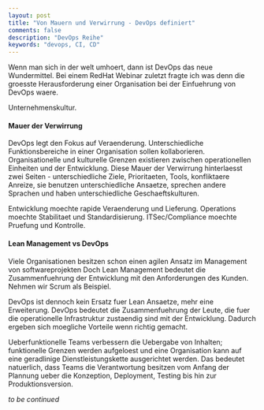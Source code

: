 ```yaml
---
layout: post
title: "Von Mauern und Verwirrung - DevOps definiert"
comments: false
description: "DevOps Reihe"
keywords: "devops, CI, CD"
---
```


Wenn man sich in der welt umhoert, dann ist DevOps das neue Wundermittel. Bei einem RedHat Webinar zuletzt fragte ich was denn die groesste Herausforderung einer Organisation bei der Einfuehrung von DevOps waere. 

Unternehmenskultur.

#### Mauer der Verwirrung 

DevOps legt den Fokus auf Veraenderung. Unterschiedliche Funktionsbereiche in einer Organisation sollen kollaborieren. Organisationelle und kulturelle Grenzen existieren zwischen operationellen Einheiten und der Entwicklung. Diese Mauer der Verwirrung hinterlaesst zwei Seiten - unterschiedliche Ziele, Prioritaeten, Tools, konfliktaere Anreize, sie benutzen unterschiedliche Ansaetze, sprechen andere Sprachen und haben unterschiedliche Geschaeftskulturen.

Entwicklung moechte rapide Veraenderung und Lieferung.
Operations moechte Stabilitaet und Standardisierung.
ITSec/Compliance moechte Pruefung und Kontrolle.

#### Lean Management vs DevOps

Viele Organisationen besitzen schon einen agilen Ansatz im Management von softwareprojekten Doch Lean Management bedeutet die Zusammenfuehrung der Entwicklung mit den Anforderungen des Kunden. Nehmen wir Scrum als Beispiel.

DevOps ist dennoch kein Ersatz fuer Lean Ansaetze, mehr eine Erweiterung. DevOps bedeutet die Zusammenfuehrung der Leute, die fuer die operationelle Infrastruktur zustaendig sind mit der Entwicklung. Dadurch ergeben sich moegliche Vorteile wenn richtig gemacht.

Ueberfunktionelle Teams verbessern die Uebergabe von Inhalten; funktionelle Grenzen werden aufgeloest und eine Organisation kann auf eine geradlinige Dienstleistungskette ausgerichtet werden. Das bedeutet natuerlich, dass Teams die Verantwortung besitzen vom Anfang der Plannung ueber die Konzeption, Deployment, Testing bis hin zur Produktionsversion.

_to be continued_


